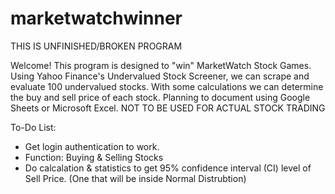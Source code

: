 # marketwatchwinner
THIS IS UNFINISHED/BROKEN PROGRAM

Welcome! This program is designed to "win" MarketWatch Stock Games. Using Yahoo Finance's Undervalued Stock Screener, we can scrape and evaluate 100 undervalued stocks. With some calculations we can determine the buy and sell price of each stock. Planning to document using Google Sheets or Microsoft Excel. NOT TO BE USED FOR ACTUAL STOCK TRADING

To-Do List:
 - Get login authentication to work. 
 - Function: Buying & Selling Stocks
 - Do calcalation & statistics to get 95% confidence interval (CI) level of Sell Price. (One that will be inside Normal Distrubtion)
